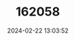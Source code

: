 ---
title: "162058"
category: "Argyranthemum winteri"
draft: false
date: 2024-02-22 13:03:52
languages:
  Spanish; Castilian: ["Margarita de Jandía"]
---